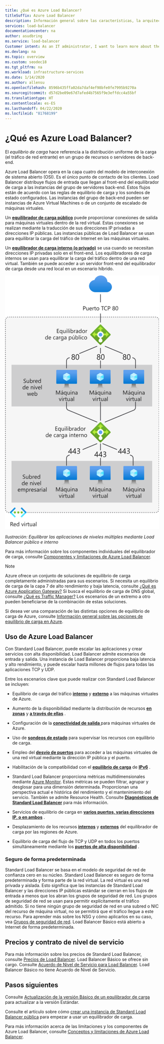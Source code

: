 ```yaml
---
title: ¿Qué es Azure Load Balancer?
titleSuffix: Azure Load Balancer
description: Información general sobre las características, la arquitectura y la implementación del Equilibrador de carga de Azure Aprenda cómo funciona Load Balancer y cómo usarlo en la nube.
services: load-balancer
documentationcenter: na
author: asudbring
ms.service: load-balancer
Customer intent: As an IT administrator, I want to learn more about the Azure Load Balancer service and what I can use it for.
ms.devlang: na
ms.topic: overview
ms.custom: seodec18
ms.tgt_pltfrm: na
ms.workload: infrastructure-services
ms.date: 1/14/2020
ms.author: allensu
ms.openlocfilehash: 8596b435ffa02da7daf4ef98bfe0fe7995b9270a
ms.sourcegitcommit: d57d2be09e67d7afed4b7565f9e3effdcc4a55bf
ms.translationtype: HT
ms.contentlocale: es-ES
ms.lasthandoff: 04/22/2020
ms.locfileid: "81768199"
---
```

# <a name="what-is-azure-load-balancer"></a>¿Qué es Azure Load Balancer?

El *equilibrio de carga* hace referencia a la distribución uniforme de la carga (el tráfico de red entrante) en un grupo de recursos o servidores de back-end. 

Azure Load Balancer opera en la capa cuatro del modelo de interconexión de sistema abierto (OSI). Es el único punto de contacto de los clientes. Load Balancer distribuye flujos de entrada que llegan al front-end del equilibrador de carga a las instancias del grupo de servidores back-end. Estos flujos están de acuerdo con las reglas de equilibrio de carga y los sondeos de estado configurados. Las instancias del grupo de back-end pueden ser instancias de Azure Virtual Machines o de un conjunto de escalado de máquinas virtuales.

Un **[equilibrador de carga público](./concepts-limitations.md#publicloadbalancer)** puede proporcionar conexiones de salida para máquinas virtuales dentro de la red virtual. Estas conexiones se realizan mediante la traducción de sus direcciones IP privadas a direcciones IP públicas. Las instancias públicas de Load Balancer se usan para equilibrar la carga del tráfico de Internet en las máquinas virtuales.

Un **[equilibrador de carga interno (o privado)](./concepts-limitations.md#internalloadbalancer)** se usa cuando se necesitan direcciones IP privadas solo en el front-end. Los equilibradores de carga internos se usan para equilibrar la carga del tráfico dentro de una red virtual. También se puede acceder a un servidor front-end del equilibrador de carga desde una red local en un escenario híbrido.

<p align="center">
  <img src="./media/load-balancer-overview/load-balancer.svg" width="512" title="Azure Load Balancer">
</p>

*Ilustración: Equilibrar las aplicaciones de niveles múltiples mediante Load Balancer público e interno*

Para más información sobre los componentes individuales del equilibrador de carga, consulte [Componentes y limitaciones de Azure Load Balancer](./concepts-limitations.md).

>[!NOTE]
> Azure ofrece un conjunto de soluciones de equilibrio de carga completamente administradas para sus escenarios. Si necesita un equilibrio de carga de la capa 7 de alto rendimiento y baja latencia, consulte [¿Qué es Azure Application Gateway?](../application-gateway/overview.md) Si busca el equilibrio de carga de DNS global, consulte [¿Qué es Traffic Manager?](../traffic-manager/traffic-manager-overview.md) Los escenarios de un extremo a otro pueden beneficiarse de la combinación de estas soluciones.
>
> Si desea ver una comparación de las distintas opciones de equilibrio de carga de Azure, consulte [Información general sobre las opciones de equilibrio de carga en Azure](https://docs.microsoft.com/azure/architecture/guide/technology-choices/load-balancing-overview).

## <a name="why-use-azure-load-balancer"></a>Uso de Azure Load Balancer
Con Standard Load Balancer, puede escalar las aplicaciones y crear servicios con alta disponibilidad. Load Balancer admite escenarios de entrada y salida. Una instancia de Load Balancer proporciona baja latencia y alto rendimiento, y puede escalar hasta millones de flujos para todas las aplicaciones TCP y UDP.

Entre los escenarios clave que puede realizar con Standard Load Balancer se incluyen:

- Equilibrio de carga del tráfico **[interno](https://docs.microsoft.com/azure/load-balancer/tutorial-load-balancer-standard-manage-portal)** y **[externo](https://docs.microsoft.com/azure/load-balancer/tutorial-load-balancer-standard-internal-portal)** a las máquinas virtuales de Azure.

- Aumento de la disponibilidad mediante la distribución de recursos **[en zonas](https://docs.microsoft.com/azure/load-balancer/tutorial-load-balancer-standard-public-zonal-portal)** y **[a través de ellas](https://docs.microsoft.com/azure/load-balancer/tutorial-load-balancer-standard-public-zone-redundant-portal)** .

- Configuración de la **[conectividad de salida ](https://docs.microsoft.com/azure/load-balancer/load-balancer-outbound-connections)** para máquinas virtuales de Azure.

- Uso de **[sondeos de estado](https://docs.microsoft.com/azure/load-balancer/load-balancer-custom-probe-overview)** para supervisar los recursos con equilibrio de carga.

- Empleo del **[desvío de puertos](https://docs.microsoft.com/azure/load-balancer/tutorial-load-balancer-port-forwarding-portal)** para acceder a las máquinas virtuales de una red virtual mediante la dirección IP pública y el puerto.

- Habilitación de la compatibilidad con el **[equilibrio de carga](https://docs.microsoft.com/azure/virtual-network/virtual-network-ipv4-ipv6-dual-stack-standard-load-balancer-powershell)** de **[IPv6](https://docs.microsoft.com/azure/virtual-network/ipv6-overview)** .

- Standard Load Balancer proporciona métricas multidimensionales mediante [Azure Monitor](https://docs.microsoft.com/azure/azure-monitor/overview).  Estas métricas se pueden filtrar, agrupar y desglosar para una dimensión determinada.  Proporcionan una perspectiva actual e histórica del rendimiento y el mantenimiento del servicio.  También se admite Resource Health. Consulte **[Diagnósticos de Standard Load Balancer](load-balancer-standard-diagnostics.md)** para más información.

- Servicios de equilibrio de carga en **[varios puertos, varias direcciones IP, o en ambos](https://docs.microsoft.com/azure/load-balancer/load-balancer-multivip-overview)** .

- Desplazamiento de los recursos **[internos](https://docs.microsoft.com/azure/load-balancer/move-across-regions-internal-load-balancer-portal)** y **[externos](https://docs.microsoft.com/azure/load-balancer/move-across-regions-external-load-balancer-portal)** del equilibrador de carga por las regiones de Azure.

- Equilibrio de carga del flujo de TCP y UDP en todos los puertos simultáneamente mediante los **[puertos de alta disponibilidad](https://docs.microsoft.com/azure/load-balancer/load-balancer-ha-ports-overview)** .

### <a name="secure-by-default"></a><a name="securebydefault"></a>Seguro de forma predeterminada

Standard Load Balancer se basa en el modelo de seguridad de red de confianza cero en su núcleo. Standard Load Balancer es seguro de forma predeterminada y forma parte de la red virtual. La red virtual es una red privada y aislada.  Esto significa que las instancias de Standard Load Balancer y las direcciones IP públicas estándar se cierran en los flujos de entrada a menos que los abran los grupos de seguridad de red. Los grupos de seguridad de red se usan para permitir explícitamente el tráfico admitido.  Si no tiene ningún grupo de seguridad de red en una subred o NIC del recurso de máquina virtual, no se permitirá que el tráfico llegue a este recurso. Para aprender más sobre los NSG y cómo aplicarlos en su caso, vea [Grupos de seguridad de red](../virtual-network/security-overview.md).
Load Balancer Básico está abierto a Internet de forma predeterminada.


## <a name="pricing-and-sla"></a>Precios y contrato de nivel de servicio

Para más información sobre los precios de Standard Load Balancer, consulte [Precios de Load Balancer](https://azure.microsoft.com/pricing/details/load-balancer/).
Load Balancer Básico se ofrece sin cargo.
Consulte [Acuerdo de Nivel de Servicio para Load Balancer](https://aka.ms/lbsla). Load Balancer Básico no tiene Acuerdo de Nivel de Servicio.

## <a name="next-steps"></a>Pasos siguientes
Consulte [Actualización de la versión Básico de un equilibrador de carga](upgrade-basic-standard.md) para actualizar a la versión Estándar.

Consulte el artículo sobre cómo [crear una instancia de Standard Load Balancer pública](quickstart-load-balancer-standard-public-portal.md) para empezar a usar un equilibrador de carga.

Para más información acerca de las limitaciones y los componentes de Azure Load Balancer, consulte [Conceptos y limitaciones de Azure Load Balancer](./concepts-limitations.md).
